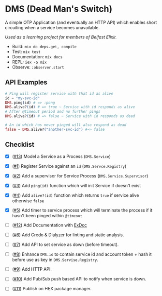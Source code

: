 # DMS (Dead Man's Switch)

A simple OTP Application (and eventually an HTTP API) which enables short
circuiting when a service becomes unavailable.

_Used as a learning project for members of Belfast Elixir._

* Build:   `mix do deps.get, compile`
* Test:    `mix test`
* Documentation: `mix docs`
* REPL:    `iex -S mix`
* Observe: `:observer.start`

## API Examples

```elixir
# Ping will register service with that id as alive
id = "my-svc-id"
DMS.ping(id) # => :pong
DMS.alive?(id) # => true ~ Service with id responds as alive
# After @timeout period and no further pings
DMS.alive?(id) # => false ~ Service with id responds as dead
```

```elixir
# An id which has never pinged will also respond as dead
false = DMS.alive?("another-svc-id") #=> false
```

## Checklist

- [x] ([#13](https://github.com/belfastelixir/DMS/issues/13)) Model a Service as a Process (`DMS.Service`)
- [x] ([#1](https://github.com/belfastelixir/DMS/issues/1)) Register Service against an `id` (`DMS.Servce.Registry`)
- [x] ([#2](https://github.com/belfastelixir/DMS/issues/2)) Add a supervisor for Service Process (`DMS.Service.Supervisor`)
- [x] ([#3](https://github.com/belfastelixir/DMS/issues/3)) Add `ping(id)` function which will init Service if doesn't exist
- [x] ([#4](https://github.com/belfastelixir/DMS/issues/4)) Add `alive?(id)` function which returns `true` if service alive otherwise `false`
- [x] ([#5](https://github.com/belfastelixir/DMS/issues/5)) Add timer to service process which will terminate the process if it hasn't been pinged within `@timeout`
- [ ] ([#12](https://github.com/belfastelixir/DMS/issues/12)) Add Documentation with [ExDoc](https://github.com/elixir-lang/ex_doc)
- [ ] ([#6](https://github.com/belfastelixir/DMS/issues/6)) Add Credo & Dialyzer for linting and static analysis.
- [ ] ([#7](https://github.com/belfastelixir/DMS/issues/7)) Add API to set service as down (before timeout).
- [ ] ([#8](https://github.com/belfastelixir/DMS/issues/8)) Enhance `DMS.id` to contain service id and account token + hash it before use as key in `DMS.Servise.Registry`.
- [ ] ([#9](https://github.com/belfastelixir/DMS/issues/9)) Add HTTP API.
- [ ] ([#10](https://github.com/belfastelixir/DMS/issues/10)) Add Pub/Sub push based API to notify when service is down.
- [ ] ([#11](https://github.com/belfastelixir/DMS/issues/11)) Publish on HEX package manager.

